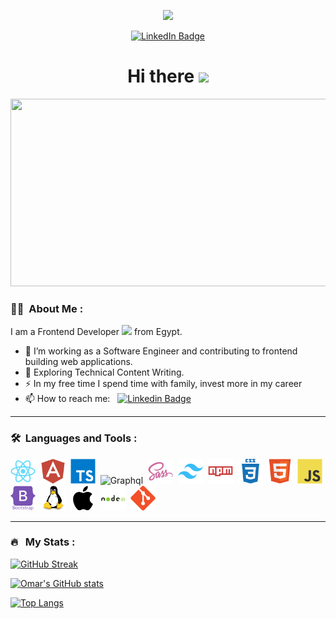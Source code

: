 <p align="center"><img src="https://media4.giphy.com/media/M9kgjEsLG6LMbYC9dl/giphy.gif?cid=790b7611d607baa0200557fc6b1ac48df49c8171d4551556&rid=giphy.gif&ct=g" width="300"/></p>
<p align="center">
<a href="https://www.linkedin.com/in/omarmahmmoudsalem"><img src="https://img.shields.io/badge/LinkedIn-blue?style=for-the-badge&logo=linkedin&logoColor=white" alt="LinkedIn Badge"></a>
</p>

<h1 align="center">Hi there <img src="https://media.giphy.com/media/hvRJCLFzcasrR4ia7z/giphy.gif" width="30px"></h1>

<p align="center"><img src="https://media3.giphy.com/media/L8K62iTDkzGX6/giphy.gif?cid=790b761187891abca1c8c5ae77714ff3618cece164d7d744&rid=giphy.gif&ct=g" width="600" height="300"  /></p>

### :technologist: &nbsp;About Me :

I am a Frontend Developer <img src="https://media.giphy.com/media/WUlplcMpOCEmTGBtBW/giphy.gif" width="30"> from Egypt.

- 🔭 I’m working as a Software Engineer and contributing to frontend building web applications.
- 🌱 Exploring Technical Content Writing.
- ⚡ In my free time I spend time with family, invest more in my career
- 📫 How to reach me: &nbsp; [![Linkedin Badge](https://img.shields.io/badge/-Omar-blue?style=flat&logo=Linkedin&logoColor=white)](https://www.linkedin.com/in/omarmahmmoudsalem)

---

### 🛠 &nbsp;Languages and Tools :

<p>
<img src="https://github.com/devicons/devicon/blob/master/icons/react/react-original.svg" title="React" alt="React" width="40" height="40"/>&nbsp;          
<img src="https://github.com/devicons/devicon/blob/master/icons/angularjs/angularjs-plain.svg" title="Angular" alt="Angular" width="40" height="40"/>&nbsp;
<img src="https://github.com/devicons/devicon/blob/master/icons/typescript/typescript-original.svg" title="Typescript" alt="Typescript" width="40" height="40"/>&nbsp;
 <img src="https://cdn.jsdelivr.net/gh/devicons/devicon/icons/graphql/graphql-plain.svg" title="Graphql" alt="Graphql" width="40" height="40"/>&nbsp;
<img src="https://github.com/devicons/devicon/blob/master/icons/sass/sass-original.svg" title="sass" alt="sass" width="40" height="40"/>&nbsp;
<img src="https://github.com/devicons/devicon/blob/master/icons/tailwindcss/tailwindcss-plain.svg" title="tailwind CSS" alt="tailwind CSS" width="40" height="40"/>&nbsp;
<img src="https://github.com/devicons/devicon/blob/master/icons/npm/npm-original-wordmark.svg" title="npm" alt="npm" width="40" height="40"/>&nbsp;
<img src="https://github.com/devicons/devicon/blob/master/icons/css3/css3-plain-wordmark.svg"  title="CSS3" alt="CSS" width="40" height="40"/>&nbsp;
<img src="https://github.com/devicons/devicon/blob/master/icons/html5/html5-original.svg" title="HTML5" alt="HTML" width="40" height="40"/>&nbsp;
<img src="https://github.com/devicons/devicon/blob/master/icons/javascript/javascript-original.svg" title="JavaScript" alt="JavaScript" width="40" height="40"/>&nbsp;
<img src="https://github.com/devicons/devicon/blob/master/icons/bootstrap/bootstrap-plain-wordmark.svg" title="Bootstrap" alt="Bootstrap" width="40" height="40"/>&nbsp;
<img src="https://github.com/devicons/devicon/blob/master/icons/linux/linux-original.svg" title="Linux"  alt="Linux" width="40" height="40"/>&nbsp;
<img src="https://github.com/devicons/devicon/blob/master/icons/apple/apple-original.svg" title="Applr"  alt="Apple" width="40" height="40"/>&nbsp;
<img src="https://github.com/devicons/devicon/blob/master/icons/nodejs/nodejs-original-wordmark.svg" title="NodeJS" alt="NodeJS" width="40" height="40"/>&nbsp;
<img src="https://github.com/devicons/devicon/blob/master/icons/git/git-plain.svg" title="Git" **alt="Git" width="40" height="40"/>&nbsp;
</p>

---

### 🔥 &nbsp; My Stats :
[![GitHub Streak](https://github-readme-streak-stats.herokuapp.com?user=OmaRoiid&theme=github-dark-blue&date_format=M%20j%5B%2C%20Y%5D)](https://git.io/streak-stats)

[![Omar's GitHub stats](https://github-readme-stats.vercel.app/api?username=OmaRoiid&show_icons=true&theme=github_dark)](https://github.com/OmaRoiid/github-readme-stats)

[![Top Langs](https://github-readme-stats.vercel.app/api/top-langs/?username=OmaRoiid&layout=compact&theme=vision-friendly-dark)](https://github.com/anuraghazra/github-readme-stats)


